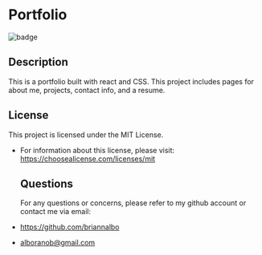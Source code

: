 # Portfolio


![badge](https://img.shields.io/badge/license-MIT_License-purple)


  ## Description
  This is a portfolio built with react and CSS. This project includes pages for about me, projects, contact info, and a resume.


  ## License
This project is licensed under the MIT License.
- For information about this license, please visit: https://choosealicense.com/licenses/mit


  ## Questions
  For any questions or concerns, please refer to my github account or contact me via email:
- https://github.com/briannalbo
- alboranob@gmail.com
